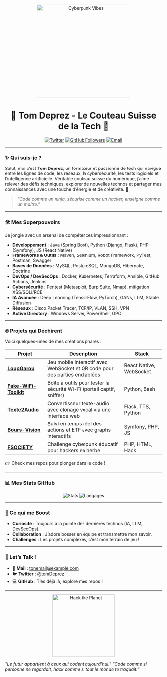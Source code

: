 <p align="center">
  <img src="https://media.giphy.com/media/v1.Y2lkPTc5MGI3NjExMnZhNmFzN2N0bDFmM2MxdXFuN2M4b2Rpb3d1NmY1NGg5eGZhMXVuZyZlcD12MV9pbnRlcm5hbF9naWZfYnlfaWQmY3Q9Zw/xT9IgzoKnwFNmISRnn/giphy.gif" width="300" alt="Cyberpunk Vibes">
</p>

<h1 align="center">👾 Tom Deprez - Le Couteau Suisse de la Tech 👾</h1>

<p align="center">
  <a href="https://twitter.com/tomDeprez"><img src="https://img.shields.io/twitter/follow/tomDeprez?style=social" alt="Twitter"></a>
  <a href="https://github.com/tomDeprez"><img src="https://img.shields.io/github/followers/tomDeprez?style=social" alt="GitHub Followers"></a>
  <a href="mailto:tonemail@example.com"><img src="https://img.shields.io/badge/Email-Contact%20Me-red" alt="Email"></a>
</p>

---

### ✨ Qui suis-je ?
Salut, moi c’est **Tom Deprez**, un formateur et passionné de tech qui navigue entre les lignes de code, les réseaux, la cybersécurité, les tests logiciels et l’intelligence artificielle. Véritable couteau suisse du numérique, j’aime relever des défis techniques, explorer de nouvelles technos et partager mes connaissances avec une touche d’énergie et de créativité. 🚀

> *"Code comme un ninja, sécurise comme un hacker, enseigne comme un maître."*

---

### 🛠 Mes Superpouvoirs
Je jongle avec un arsenal de compétences impressionnant :

- **Développement** : Java (Spring Boot), Python (Django, Flask), PHP (Symfony), JS (React Native)
- **Frameworks & Outils** : Maven, Selenium, Robot Framework, PyTest, Postman, Swagger
- **Bases de Données** : MySQL, PostgreSQL, MongoDB, Hibernate, Doctrine
- **DevOps / DevSecOps** : Docker, Kubernetes, Terraform, Ansible, GitHub Actions, Jenkins
- **Cybersécurité** : Pentest (Metasploit, Burp Suite, Nmap), mitigation XSS/SQLi/RCE
- **IA Avancée** : Deep Learning (TensorFlow, PyTorch), GANs, LLM, Stable Diffusion
- **Réseaux** : Cisco Packet Tracer, TCP/IP, VLAN, SSH, VPN
- **Active Directory** : Windows Server, PowerShell, GPO

---

### 🔥 Projets qui Déchirent
Voici quelques-unes de mes créations phares :

| Projet               | Description                                                                 | Stack                    |
|----------------------|-----------------------------------------------------------------------------|--------------------------|
| **[LoupGarou](#)**   | Jeu mobile interactif avec WebSocket et QR code pour des parties endiablées | React Native, WebSocket  |
| **[Fake-WiFi-Toolkit](#)** | Boîte à outils pour tester la sécurité Wi-Fi (portail captif, sniffer)    | Python, Bash             |
| **[Texte2Audio](#)** | Convertisseur texte-audio avec clonage vocal via une interface web        | Flask, TTS, Python       |
| **[Bours-Vision](#)**| Suivi en temps réel des actions et ETF avec graphs interactifs            | Symfony, PHP, JS         |
| **[FSOCIETY](#)**    | Challenge cyberpunk éducatif pour hackers en herbe                        | PHP, HTML, Hack          |

👉 Check mes repos pour plonger dans le code !

---

### 📊 Mes Stats GitHub
<p align="center">
  <img src="https://github-readme-stats.vercel.app/api?username=tomDeprez&show_icons=true&theme=dracula" alt="Stats">
  <img src="https://github-readme-stats.vercel.app/api/top-langs/?username=tomDeprez&layout=compact&theme=dracula" alt="Langages">
</p>

---

### 🌌 Ce qui me Boost
- **Curiosité** : Toujours à la pointe des dernières technos (IA, LLM, DevSecOps).
- **Collaboration** : J’adore bosser en équipe et transmettre mon savoir.
- **Challenges** : Les projets complexes, c’est mon terrain de jeu !

---

### 💬 Let’s Talk !
- 📧 **Mail** : [tonemail@example.com](mailto:tonemail@example.com)
- 🐦 **Twitter** : [@tomDeprez](https://twitter.com/tomDeprez)
- 💻 **GitHub** : T’es déjà là, explore mes repos !

---

<p align="center">
  <img src="https://media.giphy.com/media/v1.Y2lkPTc5MGI3NjExYTZhMjkyMDMwNzMwMjQ5MjVjMWQ2YzEwMjUzZjM0YzU5YWQyNzQ5MSZlcD12MV9pbnRlcm5hbF9naWZfYnlfaWQmY3Q9Zw/3o7TKSjRrfIPjeNDyc/giphy.gif" width="200" alt="Hack the Planet">
</p>

> 
*"Le futur appartient à ceux qui codent aujourd’hui."*
*“Code comme si personne ne regardait, hack comme si tout le monde te traquait.”*